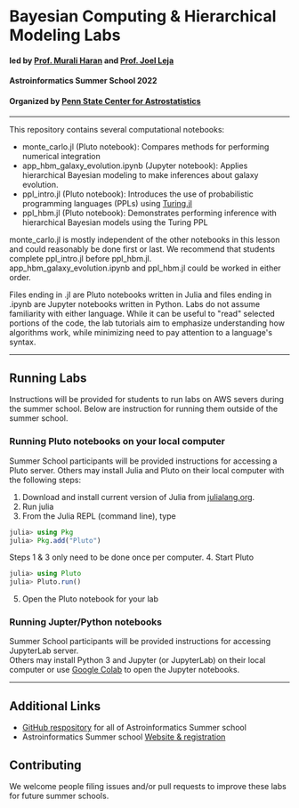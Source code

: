 # Bayesian Computing & Hierarchical Modeling Labs

#### led by [Prof. Murali Haran](http://personal.psu.edu/muh10/) and [Prof. Joel Leja](http://www.personal.psu.edu/jql6565/)
#### Astroinformatics Summer School 2022 
#### Organized by [Penn State Center for Astrostatistics](https://sites.psu.edu/astrostatistics/)

---

This repository contains several computational notebooks: 
- monte_carlo.jl (Pluto notebook):  Compares methods for performing numerical integration
- app_hbm_galaxy_evolution.ipynb (Jupyter notebook):  Applies hierarchical Bayesian modeling to make inferences about galaxy evolution.  
- ppl_intro.jl (Pluto notebook):   Introduces the use of probabilistic programming languages (PPLs) using [Turing.jl](https://turing.ml/stable/)
- ppl_hbm.jl (Pluto notebook):  Demonstrates performing inference with hierarchical Bayesian models using the Turing PPL

monte_carlo.jl is mostly independent of the other notebooks in this lesson and could reasonably be done first or last.
We recommend that students complete ppl_intro.jl before ppl_hbm.jl.  
app_hbm_galaxy_evolution.ipynb and ppl_hbm.jl could be worked in either order.  

Files ending in .jl are Pluto notebooks written in Julia and files ending in .ipynb are Jupyter notebooks written in Python.
Labs do not assume familiarity with either language.  While it can be useful to "read" selected portions of the code, the lab tutorials aim to emphasize understanding how algorithms work, while minimizing need to pay attention to a language's syntax.

---

## Running Labs
Instructions will be provided for students to run labs on AWS severs during the summer school.  Below are instruction for running them outside of the summer school.

### Running Pluto notebooks on your local computer
Summer School participants will be provided instructions for accessing a Pluto server.  Others may install Julia and Pluto on their local computer with the following steps:
1.  Download and install current version of Julia from [julialang.org](https://julialang.org/downloads/).
2.  Run julia
3.  From the Julia REPL (command line), type
```julia
julia> using Pkg
julia> Pkg.add("Pluto")
```
Steps 1 & 3 only need to be done once per computer.
4.  Start Pluto
```julia
julia> using Pluto
julia> Pluto.run()
```
5.  Open the Pluto notebook for your lab

### Running Jupter/Python notebooks 
Summer School participants will be provided instructions for accessing JupyterLab server.  
Others may install Python 3 and Jupyter (or JupyterLab) on their local computer or use [Google Colab](https://colab.research.google.com/) to open the Jupyter notebooks.

---
## Additional Links
- [GitHub respository](https://github.com/Astroinformatics/SummerSchool2022) for all of Astroinformatics Summer school
- Astroinformatics Summer school [Website & registration](https://sites.psu.edu/astrostatistics/astroinfo-su22/)

## Contributing
We welcome people filing issues and/or pull requests to improve these labs for future summer schools.

